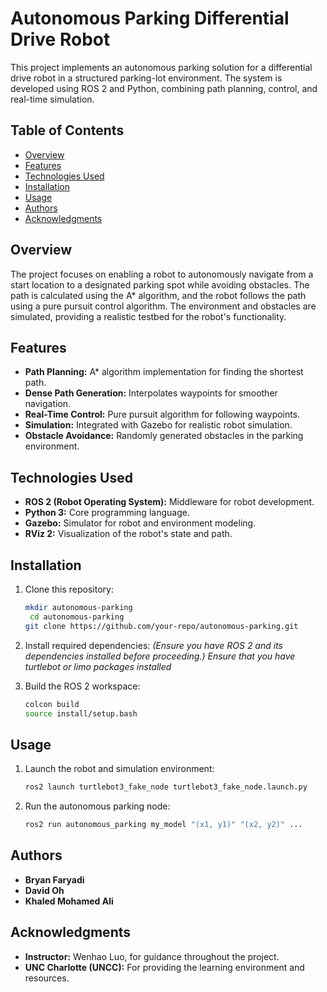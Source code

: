 # Autonomous Parking Differential Drive Robot

This project implements an autonomous parking solution for a differential drive robot in a structured parking-lot environment. The system is developed using ROS 2 and Python, combining path planning, control, and real-time simulation.

## Table of Contents
- [Overview](#overview)
- [Features](#features)
- [Technologies Used](#technologies-used)
- [Installation](#installation)
- [Usage](#usage)
- [Authors](#authors)
- [Acknowledgments](#acknowledgments)

## Overview
The project focuses on enabling a robot to autonomously navigate from a start location to a designated parking spot while avoiding obstacles. The path is calculated using the A* algorithm, and the robot follows the path using a pure pursuit control algorithm. The environment and obstacles are simulated, providing a realistic testbed for the robot's functionality.

## Features
- **Path Planning:** A* algorithm implementation for finding the shortest path.
- **Dense Path Generation:** Interpolates waypoints for smoother navigation.
- **Real-Time Control:** Pure pursuit algorithm for following waypoints.
- **Simulation:** Integrated with Gazebo for realistic robot simulation.
- **Obstacle Avoidance:** Randomly generated obstacles in the parking environment.

## Technologies Used
- **ROS 2 (Robot Operating System):** Middleware for robot development.
- **Python 3:** Core programming language.
- **Gazebo:** Simulator for robot and environment modeling.
- **RViz 2:** Visualization of the robot's state and path.

## Installation
1. Clone this repository:
    ```bash
    mkdir autonomous-parking
     cd autonomous-parking
    git clone https://github.com/your-repo/autonomous-parking.git
   
    ```

2. Install required dependencies:
    *(Ensure you have ROS 2 and its dependencies installed before proceeding.)*
     *Ensure that you have turtlebot or limo packages installed*

4. Build the ROS 2 workspace:
    ```bash
    colcon build
    source install/setup.bash
    ```
## Usage
1. Launch the robot and simulation environment:
    ```bash
    ros2 launch turtlebot3_fake_node turtlebot3_fake_node.launch.py
    ```

2. Run the autonomous parking node:
    ```bash
    ros2 run autonomous_parking my_model "(x1, y1)" "(x2, y2)" ...
    ```


## Authors
- **Bryan Faryadi**
- **David Oh**
- **Khaled Mohamed Ali**

## Acknowledgments
- **Instructor:** Wenhao Luo, for guidance throughout the project.
- **UNC Charlotte (UNCC):** For providing the learning environment and resources.

